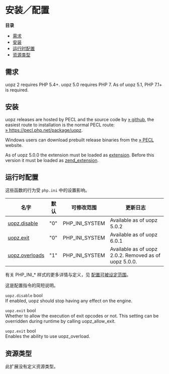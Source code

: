 安装／配置
==========

**目录**

-   [需求](/uopz/setup.html#需求)
-   [安装](/uopz/setup.html#安装)
-   [运行时配置](/uopz/setup.html#运行时配置)
-   [资源类型](/uopz/setup.html#资源类型)

需求
----

uopz 2 requires PHP 5.4+. uopz 5.0 requires PHP 7. As of uopz 5.1, PHP
7.1+ is required.

安装
----

uopz releases are hosted by PECL and the source code by
<a href="https://github.com/krakjoe/uopz" class="link external">» github</a>,
the easiest route to installation is the normal PECL route:
<a href="https://pecl.php.net/package/uopz" class="link external">» https://pecl.php.net/package/uopz</a>.

Windows users can download prebuilt release binaries from the
<a href="https://windows.php.net/downloads/pecl/releases/uopz" class="link external">» PECL</a>
website.

As of uopz 5.0.0 the extension must be loaded as
<a href="/ini/core.html#ini.extension" class="link">extension</a>.
Before this version it must be loaded as
<a href="/ini/core.html#ini.zend-extension" class="link">zend_extension</a>.

运行时配置
----------

这些函数的行为受 `php.ini` 中的设置影响。

| 名字                                                        | 默认 | 可修改范围       | 更新日志                                              |
|-------------------------------------------------------------|------|------------------|-------------------------------------------------------|
| <a href="/uopz/setup.html#" class="link">uopz.disable</a>   | "0"  | PHP\_INI\_SYSTEM | Available as of uopz 5.0.2                            |
| <a href="/uopz/setup.html#" class="link">uopz.exit</a>      | "0"  | PHP\_INI\_SYSTEM | Available as of uopz 6.0.1                            |
| <a href="/uopz/setup.html#" class="link">uopz.overloads</a> | "1"  | PHP\_INI\_SYSTEM | Available as of uopz 2.0.2. Removed as of uopz 5.0.0. |

有关 PHP\_INI\_\* 样式的更多详情与定义，见
<a href="/configuration/changes/modes.html" class="xref">配置可被设定范围</a>。

这是配置指令的简短说明。

`uopz.disable` <span class="type">bool</span>  
If enabled, uopz should stop having any effect on the engine.

`uopz.exit` <span class="type">bool</span>  
Whether to allow the execution of exit opcodes or not. This setting can
be overridden during runtime by calling <span
class="function">uopz\_allow\_exit</span>.

`uopz.exit` <span class="type">bool</span>  
Enables the ability to use <span class="function">uopz\_overload</span>.

资源类型
--------

此扩展没有定义资源类型。
